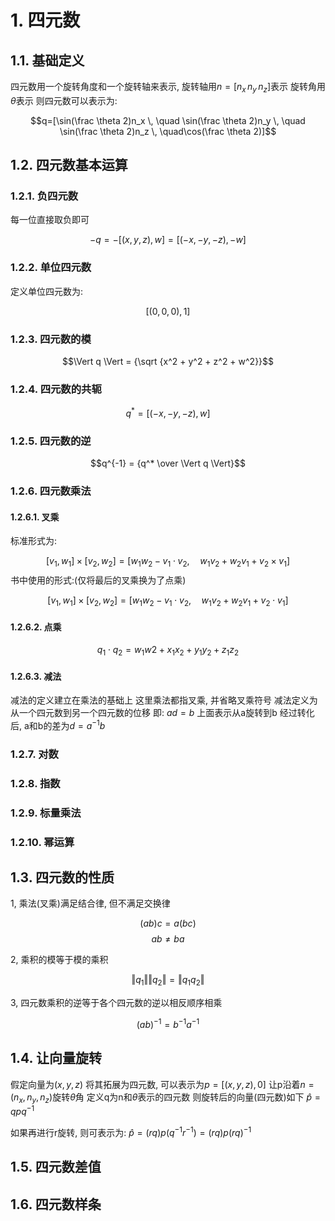 # 1. 四元数
## 1.1. 基础定义
四元数用一个旋转角度和一个旋转轴来表示, 
旋转轴用$n = [n_x \, n_y \, n_z]$表示
旋转角用$\theta$表示
则四元数可以表示为:

$$q=[\sin(\frac \theta 2)n_x \, \quad \sin(\frac \theta 2)n_y \, \quad \sin(\frac \theta 2)n_z \,  \quad\cos(\frac \theta 2)]$$

## 1.2. 四元数基本运算
### 1.2.1. 负四元数
每一位直接取负即可

$$-q = -[(x, y, z), w] = [(-x, -y, -z), -w]$$

### 1.2.2. 单位四元数
定义单位四元数为:

$$[(0, 0, 0), 1]$$

### 1.2.3. 四元数的模
$$\Vert q \Vert = {\sqrt {x^2 + y^2 + z^2 + w^2}}$$

### 1.2.4. 四元数的共轭
$$q^* = [(-x, -y, -z), w]$$

### 1.2.5. 四元数的逆
$$q^{-1} = {q^* \over \Vert q \Vert}$$

### 1.2.6. 四元数乘法
#### 1.2.6.1. 叉乘
标准形式为:

$$[v_1, w_1] \times [v_2, w_2] = [w_1w_2 - v_1 \cdot v_2, \quad w_1v_2 + w_2v_1 + v_2 \times v_1]$$
书中使用的形式:(仅将最后的叉乘换为了点乘)

$$[v_1, w_1] \times [v_2, w_2] = [w_1w_2 - v_1 \cdot v_2, \quad w_1v_2 + w_2v_1 + v_2 \cdot v_1]$$

#### 1.2.6.2. 点乘
$$q_1 \cdot q_2 = w_1w2 + x_1x_2 + y_1y_2 + z_1z_2$$

#### 1.2.6.3. 减法
减法的定义建立在乘法的基础上
这里乘法都指叉乘, 并省略叉乘符号
减法定义为从一个四元数到另一个四元数的位移
即: $ad = b$
上面表示从a旋转到b
经过转化后, a和b的差为$d = a^{-1}b$

### 1.2.7. 对数

### 1.2.8. 指数
### 1.2.9. 标量乘法
### 1.2.10. 幂运算

## 1.3. 四元数的性质
1, 乘法(叉乘)满足结合律, 但不满足交换律

$$(ab)c = a(bc)$$
$$ab \neq ba$$

2, 乘积的模等于模的乘积

$$\Vert q_1 \Vert \Vert q_2 \Vert = \Vert q_1 q_2 \Vert$$

3, 四元数乘积的逆等于各个四元数的逆以相反顺序相乘

$$ (ab)^{-1} = b^{-1} a^{-1}$$

## 1.4. 让向量旋转
假定向量为$(x, y, z)$
将其拓展为四元数, 可以表示为$p = [(x, y, z), 0]$
让p沿着$n = (n_x, n_y, n_z)$旋转$\theta$角
定义q为n和$\theta$表示的四元数
则旋转后的向量(四元数)如下
$\hat p = qpq^{-1}$

如果再进行r旋转, 则可表示为:
$\hat p = (rq)p(q^{-1} r^{-1}) = (rq)p(rq)^{-1}$ 

## 1.5. 四元数差值

## 1.6. 四元数样条
